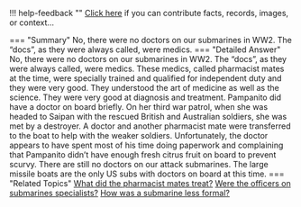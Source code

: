 !!! help-feedback ""
    <a href="/feedback/" data-feedback-link>Click here</a>
    if you can contribute facts, records, images, or context…

<a id="summary"></a>
=== "Summary"
    No, there were no doctors on our submarines in WW2. The “docs”, as they were always called, were medics.
=== "Detailed Answer"
    No, there were no doctors on our submarines in WW2. The “docs”, as they were always called, were medics. These medics, called pharmacist mates at the time, were specially trained and qualified for independent duty and they were very good. They understood the art of medicine as well as the science. They were very good at diagnosis and treatment.
    Pampanito did have a doctor on board briefly. On her third war patrol, when she was headed to Saipan with the rescued British and Australian soldiers, she was met by a destroyer. A doctor and another pharmacist mate were transferred to the boat to help with the weaker soldiers. Unfortunately, the doctor appears to have spent most of his time doing paperwork and complaining that Pampanito didn’t have enough fresh citrus fruit on board to prevent scurvy.
    There are still no doctors on our attack submarines. The large missile boats are the only US subs with doctors on board at this time.
=== "Related Topics"
    [What did the pharmacist mates treat?](what-did-the-pharmacist-mates-treat.md#summary)
    [Were the officers on submarines specialists?](were-the-officers-on-submarines-specialists.md#summary)
    [How was a submarine less formal?](how-was-a-submarine-less-formal.md#summary)
